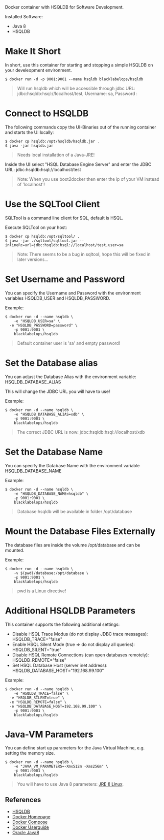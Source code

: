 Docker container with HSQLDB for Software Development.

Installed Software:

  * Java 8
  * HSQLDB

# Make It Short

In short, use this container for starting and stopping a simple HSQLDB on your develeopment
environment.

~~~~
$ docker run -d -p 9001:9001 --name hsqldb blacklabelops/hsqldb
~~~~

> Will run hsqldb which will be accessible through jdbc URL: jdbc:hsqldb:hsql://localhost/test, Username: sa, Password :

# Connect to HSQLDB

The following commands copy the UI-Binaries out of the running container and starts the UI locally:

~~~~
$ docker cp hsqldb:/opt/hsqldb/hsqldb.jar .
$ java -jar hsqldb.jar
~~~~

> Needs local installation of a Java-JRE!

Inside the UI select "HSQL Database Engine Server" and enter the JDBC URL: jdbc:hsqldb:hsql://localhost/test

> Note: When you use boot2docker then enter the ip of your VM instead of 'localhost'!

# Use the SQLTool Client

SQLTool is a command line client for SQL, default is HSQL.

Execute SQLTool on your host:

~~~~
$ docker cp hsqldb:/opt/sqltool/ .
$ java -jar ./sqltool/sqltool.jar --inlineRc=url=jdbc:hsqldb:hsql://localhost/test,user=sa
~~~~

> Note: There seems to be a bug in sqltool, hope this will be fixed in later versions...

# Set Username and Password

You can specify the Username and Password with the environment variables HSQLDB_USER and HSQLDB_PASSWORD.

Example:

~~~~
$ docker run -d --name hsqldb \
	-e "HSQLDB_USER=sa" \
  -e "HSQLDB_PASSWORD=password" \
	-p 9001:9001 \
	blacklabelops/hsqldb
~~~~

> Default container user is 'sa' and empty password!

# Set the Database alias

You can adjust the Database Alias with the environment variable: HSQLDB_DATABASE_ALIAS

This will change the JDBC URL you will have to use!

Example:

~~~~
$ docker run -d --name hsqldb \
	-e "HSQLDB_DATABASE_ALIAS=xdb" \
	-p 9001:9001 \
	blacklabelops/hsqldb
~~~~

> The correct JDBC URL is now: jdbc:hsqldb:hsql://localhost/xdb

# Set the Database Name

You can specify the Database Name with the environment variable HSQLDB_DATABASE_NAME

Example:

~~~~
$ docker run -d --name hsqldb \
	-e "HSQLDB_DATABASE_NAME=hsqldb" \
	-p 9001:9001 \
	blacklabelops/hsqldb
~~~~

> Database hsqldb will be available in folder /opt/database

# Mount the Database Files Externally

The database files are inside the volume /opt/database and can be mounted.

Example:

~~~~
$ docker run -d --name hsqldb \
	-v $(pwd)/database:/opt/database \
	-p 9001:9001 \
	blacklabelops/hsqldb
~~~~

> pwd is a Linux directive!

# Additional HSQLDB Parameters

This container supports the following additional settings:

* Disable HSQL Trace Modus (do not display JDBC trace messages): HSQLDB_TRACE="false"
* Enable HSQL Silent Mode (true => do not display all queries): HSQLDB_SILENT="true"
* Disable HSQL Remote Connections (can open databases remotely): HSQLDB_REMOTE="false"
* Set HSQL Database Host (server inet address): HSQLDB_DATABASE_HOST="192.168.99.100"

Example:

~~~~
$ docker run -d --name hsqldb \
	-e "HSQLDB_TRACE=false" \
  -e "HSQLDB_SILENT=true" \
  -e "HSQLDB_REMOTE=false" \
  -e "HSQLDB_DATABASE_HOST=192.168.99.100" \
	-p 9001:9001 \
	blacklabelops/hsqldb
~~~~

# Java-VM Parameters

You can define start up parameters for the Java Virtual Machine, e.g. setting the memory size.

~~~~
$ docker run -d --name hsqldb \
	-e "JAVA_VM_PARAMETERS=-Xmx512m -Xms256m" \
	-p 9001:9001 \
	blacklabelops/hsqldb
~~~~

> You will have to use Java 8 parameters: [JRE 8 Linux](http://docs.oracle.com/javase/8/docs/technotes/tools/unix/java.html).

## References

* [HSQLDB](http://hsqldb.org/)
* [Docker Homepage](https://www.docker.com/)
* [Docker Compose](https://docs.docker.com/compose/)
* [Docker Userguide](https://docs.docker.com/userguide/)
* [Oracle Java8](https://java.com/de/download/)
